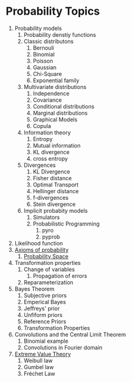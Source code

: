 # Probability Topics

1. Probability models
    1. Probability denstiy functions
    1. Classic distributons
        1. Bernouli 
        1. Binomial
        1. Poisson
        1. Gaussian
        1. Chi-Square
        1. Exponential family
    1. Multivariate distributions
        1. Independence
        1. Covariance
        1. Conditional distributions
        1. Marginal distributions
        1. Graphical Models
        1. Copula
    1. Information theory
        1. Entropy
        1. Mutual information
        1. KL divergence
        1. cross entropy
    1. Divergences
        1. KL Divergence
        1. Fisher distance
        1. Optimal Transport
        1. Hellinger distance
        1. f-divergences
        1. Stein divergence
    1. Implicit probabity models
        1. Simulators
        1. Probabilistic Programming
            1. pyro
            1. pyprob
1. Likelihood function
1. [Axioms of probability](https://en.wikipedia.org/wiki/Probability_axioms)
    1. [Probability Space](https://en.wikipedia.org/wiki/Probability_space)
1. Transformation properties
    1. Change of variables
        1. Propagation of errors
    1. Reparameterization
1. Bayes Theorem
    1. Subjective priors
    1. Emperical Bayes
    1. Jeffreys' prior
    1. Unfiform priors
    1. Reference Priors
    1. Transformation Properties
1. Convolutions and the Central Limit Theorem
    1. Binomial example
    1. Convolutions in Fourier domain
1. [Extreme Value Theory](https://en.wikipedia.org/wiki/Extreme_value_theory)
    1. Weibull law
    1. Gumbel law
    1. Fréchet Law


